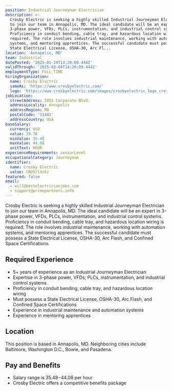 ```yaml
---
position: Industrial Journeyman Electrician
description: >-
  Crosby Electric is seeking a highly skilled Industrial Journeyman Electrician
  to join our team in Annapolis, MD. The ideal candidate will be an expert in
  3-phase power, VFDs, PLCs, instrumentation, and industrial control systems.
  Proficiency in conduit bending, cable tray, and hazardous location wiring is
  required. The role involves industrial maintenance, working with automation
  systems, and mentoring apprentices. The successful candidate must possess a
  State Electrical License, OSHA-30, Arc Fl...
location: 'Annapolis, MD'
team: Industrial
datePosted: '2025-01-19T14:20:09.444Z'
validThrough: '2025-03-04T14:20:09.444Z'
employmentType: FULL_TIME
hiringOrganization:
  name: Crosby Electric
  sameAs: 'https://www.crosbyelectric.com/'
  logo: 'https://www.crosbyelectric.com/images/crosbyelectric_logo_crete.png'
jobLocation:
  streetAddress: 2815 Corporate Blvd.
  addressLocality: Annapolis
  addressRegion: MD
  postalCode: '21401'
  addressCountry: USA
baseSalary:
  currency: USD
  value: 39.78
  minValue: 35.48
  maxValue: 44.08
  unitText: HOUR
experienceRequirements: seniorLevel
occupationalCategory: Journeyman
identifier:
  name: Crosby Electric
  value: CROSrl4z6z
featured: false
email:
  - will@bestelectricianjobs.com
  - support@primepartners.info
---
```




Crosby Electric is seeking a highly skilled Industrial Journeyman Electrician to join our team in Annapolis, MD. The ideal candidate will be an expert in 3-phase power, VFDs, PLCs, instrumentation, and industrial control systems. Proficiency in conduit bending, cable tray, and hazardous location wiring is required. The role involves industrial maintenance, working with automation systems, and mentoring apprentices. The successful candidate must possess a State Electrical License, OSHA-30, Arc Flash, and Confined Space Certifications. 

## Required Experience 

- 5+ years of experience as an Industrial Journeyman Electrician 
- Expertise in 3-phase power, VFDs, PLCs, instrumentation, and industrial control systems
- Proficiency in conduit bending, cable tray, and hazardous location wiring 
- Must possess a State Electrical License, OSHA-30, Arc Flash, and Confined Space Certifications 
- Experience in industrial maintenance and automation systems 
- Experience in mentoring apprentices 

## Location 

This position is based in Annapolis, MD. Neighboring cities include Baltimore, Washington D.C., Bowie, and Pasadena. 

## Pay and Benefits 

- Salary range is $35.48-$44.08 per hour 
- Crosby Electric offers a competitive benefits package
